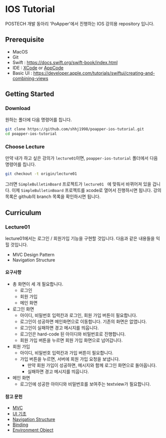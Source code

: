 # IOS Tutorial
POSTECH 개발 동아리 'PoApper'에서 진행하는 IOS 강의용 repository 입니다. 

## Prerequisite
- MacOS
- Git
- Swift : https://docs.swift.org/swift-book/index.html
- IDE : [XCode](https://developer.apple.com/kr/xcode/) or [AppCode](https://www.jetbrains.com/objc/)
- Basic UI : https://developer.apple.com/tutorials/swiftui/creating-and-combining-views

## Getting Started
### Download

원하는 폴더에 다음 명령어를 칩니다.

```bash
git clone https://github.com/shhj1998/poapper-ios-tutorial.git
cd poapper-ios-tutorial
```

### Choose Lecture

만약 내가 하고 싶은 강의가 `lecture01`이면, `poapper-ios-tutorial` 폴더에서 다음 명령어를 칩니다.

```bash
git checkout -t origin/lecture01
```

그러면 `SimpleBulletinBoard` 프로젝트가 `lecture01 ` 에 맞춰서 바뀌어져 있을 겁니다. 이제 `SimpleBulletinBoard` 프로젝트를 xcode로 열어서 진행하시면 됩니다. 강의 목록은 github의 branch 목록을 확인하시면 됩니다.

## Curriculum
### Lecture01

lecture01에서는 로그인 / 회원가입 기능을 구현할 것입니다. 다음과 같은 내용들을 익힐 것입니다.

- MVC Design Pattern
- Navigation Structure

#### 요구사항

- 총 화면이 세 개 필요합니다.
  - 로그인
  - 회원 가입
  - 메인 화면
- 로그인 화면
  - 아이디, 비밀번호 입력칸과 로그인, 회원 가입 버튼이 필요합니다.
  - 로그인이 성공하면 메인화면으로 이동합니다. 기존의 화면은 없앱니다.
  - 로그인이 실패하면 경고 메시지를 띄웁니다.
  - 로그인은 hard-code 된 아이디와 비밀번호로 진행합니다.
  - 회원 가입 버튼을 누르면 회원 가입 화면으로 넘어갑니다.
- 회원 가입
  - 아이디, 비밀번호 입력칸과 가입 버튼이 필요합니다.
  - 가입 버튼을 누르면, 서버에 회원 가입 요청을 보냅니다.
    - 만약 회원 가입이 성공하면, 메시지와 함께 로그인 화면으로 돌아옵니다.
    - 실패하면 경고 메시지를 띄웁니다.
- 메인 화면
  - 로그인에 성공한 아이디와 비밀번호를 보여주는 textview가 필요합니다.

#### 참고 문헌

- [MVC](https://opentutorials.org/course/697/3828)
- [UI 기초](https://developer.apple.com/tutorials/swiftui/creating-and-combining-views)
- [Navigation Structure](https://developer.apple.com/design/human-interface-guidelines/ios/app-architecture/navigation/)
- [Binding](https://developer.apple.com/documentation/swiftui/binding)
- [Environment Object](https://developer.apple.com/tutorials/swiftui/handling-user-input)
